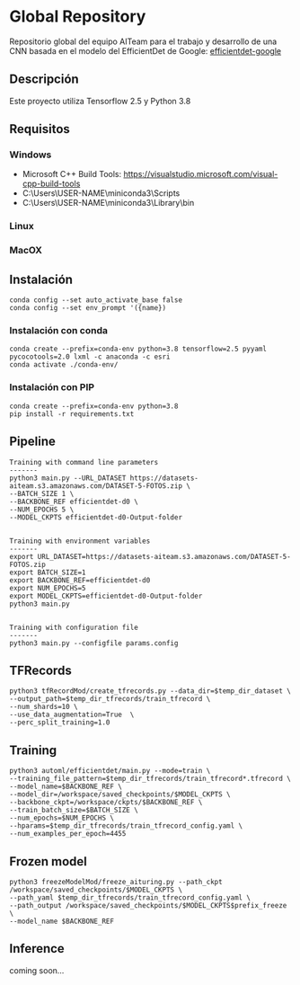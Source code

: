 # Global Repository 
Repositorio global del equipo AITeam para el trabajo y desarrollo de una CNN basada en el modelo del EfficientDet de Google: [efficientdet-google](https://github.com/google/automl)

## Descripción
Este proyecto utiliza Tensorflow 2.5 y Python 3.8


## Requisitos

### Windows
- Microsoft C++ Build Tools: https://visualstudio.microsoft.com/visual-cpp-build-tools
- C:\Users\USER-NAME\miniconda3\Scripts
- C:\Users\USER-NAME\miniconda3\Library\bin


### Linux

### MacOX

## Instalación
```
conda config --set auto_activate_base false
conda config --set env_prompt '({name})
```

### Instalación con conda
```
conda create --prefix=conda-env python=3.8 tensorflow=2.5 pyyaml pycocotools=2.0 lxml -c anaconda -c esri
conda activate ./conda-env/
```

### Instalación con PIP
```
conda create --prefix=conda-env python=3.8
pip install -r requirements.txt
```


## Pipeline
```
Training with command line parameters
-------
python3 main.py --URL_DATASET https://datasets-aiteam.s3.amazonaws.com/DATASET-5-FOTOS.zip \
--BATCH_SIZE 1 \
--BACKBONE_REF efficientdet-d0 \
--NUM_EPOCHS 5 \
--MODEL_CKPTS efficientdet-d0-Output-folder


Training with environment variables    
-------
export URL_DATASET=https://datasets-aiteam.s3.amazonaws.com/DATASET-5-FOTOS.zip
export BATCH_SIZE=1
export BACKBONE_REF=efficientdet-d0
export NUM_EPOCHS=5
export MODEL_CKPTS=efficientdet-d0-Output-folder
python3 main.py 


Training with configuration file    
-------
python3 main.py --configfile params.config
```

## TFRecords
```
python3 tfRecordMod/create_tfrecords.py --data_dir=$temp_dir_dataset \
--output_path=$temp_dir_tfrecords/train_tfrecord \
--num_shards=10 \
--use_data_augmentation=True  \
--perc_split_training=1.0
```
## Training
```
python3 automl/efficientdet/main.py --mode=train \
--training_file_pattern=$temp_dir_tfrecords/train_tfrecord*.tfrecord \
--model_name=$BACKBONE_REF \
--model_dir=/workspace/saved_checkpoints/$MODEL_CKPTS \
--backbone_ckpt=/workspace/ckpts/$BACKBONE_REF \
--train_batch_size=$BATCH_SIZE \
--num_epochs=$NUM_EPOCHS \
--hparams=$temp_dir_tfrecords/train_tfrecord_config.yaml \
--num_examples_per_epoch=4455
```

## Frozen model
```
python3 freezeModelMod/freeze_aituring.py --path_ckpt /workspace/saved_checkpoints/$MODEL_CKPTS \
--path_yaml $temp_dir_tfrecords/train_tfrecord_config.yaml \
--path_output /workspace/saved_checkpoints/$MODEL_CKPTS$prefix_freeze \
--model_name $BACKBONE_REF
```

## Inference
coming soon...


